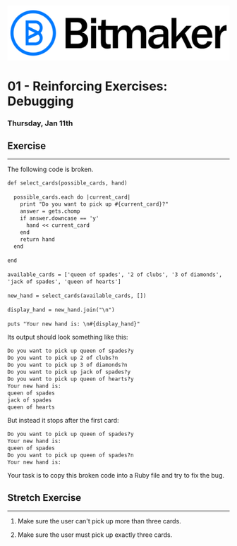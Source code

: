 ![Bitmaker](https://github.com/johncarlolopez/bitmaker-reference/blob/master/bitmakerlogo.svg)
# 01 - Reinforcing Exercises: Debugging
### Thursday, Jan 11th

## Exercise
___
The following code is broken.
```
def select_cards(possible_cards, hand)

  possible_cards.each do |current_card|
    print "Do you want to pick up #{current_card}?"
    answer = gets.chomp
    if answer.downcase == 'y'
      hand << current_card
    end
    return hand
  end

end

available_cards = ['queen of spades', '2 of clubs', '3 of diamonds', 'jack of spades', 'queen of hearts']

new_hand = select_cards(available_cards, [])

display_hand = new_hand.join("\n")

puts "Your new hand is: \n#{display_hand}"
```

Its output should look something like this:
```
Do you want to pick up queen of spades?y
Do you want to pick up 2 of clubs?n
Do you want to pick up 3 of diamonds?n
Do you want to pick up jack of spades?y
Do you want to pick up queen of hearts?y
Your new hand is:
queen of spades
jack of spades
queen of hearts
```
But instead it stops after the first card:
```
Do you want to pick up queen of spades?y
Your new hand is:
queen of spades
Do you want to pick up queen of spades?n
Your new hand is:
```
Your task is to copy this broken code into a Ruby file and try to fix the bug.

## Stretch Exercise
___
1. Make sure the user can't pick up more than three cards.

2. Make sure the user must pick up exactly three cards.
